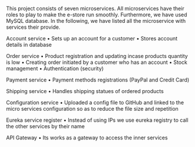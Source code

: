 This project consists of seven microservices. All microservices have their roles to play to make the e-store run smoothly. Furthermore, we have used MySQL database. In the following, we have listed all the microservice with services their provide.

Account service
•	Sets up an account for a customer
•	Stores account details in database

Order service
•	Product registration and updating incase products quantity is low
•	Creating order initiated by a customer who has an account
•	Stock management
•	Authentication (security)

Payment service
•	Payment methods registrations (PayPal and Credit Card)

Shipping service
•	Handles shipping statues of ordered products

Configuration service
•	Uploaded a config file to GitHub and linked to the micro services configuration so as to reduce the file size and repetition

Eureka service register
•	Instead of using IPs we use eureka registry to call the other services by their name

API Gateway
•	Its works as a gateway to access the inner services
